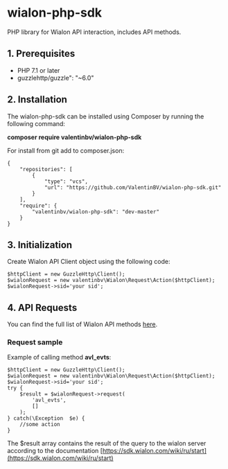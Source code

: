 

# wialon-php-sdk
PHP library for Wialon API interaction, includes  API methods.
## 1. Prerequisites

-   PHP 7.1 or later
-   guzzlehttp/guzzle": "~6.0"

## 2. Installation

The wialon-php-sdk can be installed using Composer by running the following command:

**composer require valentinbv/wialon-php-sdk**

For install from git add to composer.json:

    {
        "repositories": [
            {
                "type": "vcs",
                "url": "https://github.com/ValentinBV/wialon-php-sdk.git"
            }
        ],
        "require": {
            "valentinbv/wialon-php-sdk": "dev-master"
        }
    }

## 3. Initialization

Create Wialon API Client object using the following code:

    $httpClient = new GuzzleHttp\Client();
    $wialonRequest = new valentinbv\Wialon\Request\Action($httpClient);
    $wialonRequest->sid='your sid';

## 4. API Requests

You can find the full list of Wialon API methods  [here]([https://sdk.wialon.com/wiki/ru/start](https://sdk.wialon.com/wiki/ru/start)).

### Request sample

Example of calling method  **avl_evts**:

    $httpClient = new GuzzleHttp\Client();
    $wialonRequest = new valentinbv\Wialon\Request\Action($httpClient);
    $wialonRequest->sid='your sid';
    try {
        $result = $wialonRequest->request(
            'avl_evts',
            []
        );
    } catch(\Exception  $e) {
        //some action
    }


The $result array contains the result of the query to the wialon server according to the documentation
[https://sdk.wialon.com/wiki/ru/start](https://sdk.wialon.com/wiki/ru/start)

